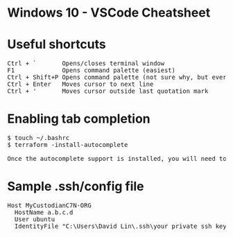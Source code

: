 # Windows 10 - VSCode Cheatsheet

# Useful shortcuts
<pre>
Ctrl + `       Opens/closes terminal window
F1             Opens command palette (easiest)
Ctrl + Shift+P Opens command palette (not sure why, but everyone uses this instead of F1)
Ctrl + Enter   Moves cursor to next line
Ctrl + '       Moves cursor outside last quotation mark
</pre>

# Enabling tab completion
<pre>
$ touch ~/.bashrc
$ terraform -install-autocomplete

Once the autocomplete support is installed, you will need to restart your shell.
</pre>
# Sample .ssh/config file
<pre>
Host MyCustodianC7N-ORG
  HostName a.b.c.d
  User ubuntu
  IdentityFile "C:\Users\David Lin\.ssh\your_private_ssh_key.pem"
</pre>

